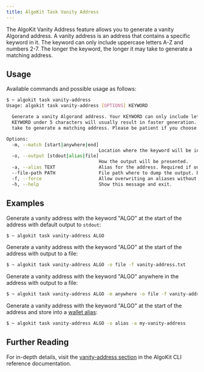 ```yaml
---
title: AlgoKit Task Vanity Address
---
```

The AlgoKit Vanity Address feature allows you to generate a vanity Algorand address. A vanity address is an address that contains a specific keyword in it. The keyword can only include uppercase letters A-Z and numbers 2-7. The longer the keyword, the longer it may take to generate a matching address.

## Usage

Available commands and possible usage as follows:

```bash
$ ~ algokit task vanity-address
Usage: algokit task vanity-address [OPTIONS] KEYWORD

  Generate a vanity Algorand address. Your KEYWORD can only include letters A - Z and numbers 2 - 7. Keeping your
  KEYWORD under 5 characters will usually result in faster generation. Note: The longer the KEYWORD, the longer it may
  take to generate a matching address. Please be patient if you choose a long keyword.

Options:
  -m, --match [start|anywhere|end]
                                  Location where the keyword will be included. Default is start.
  -o, --output [stdout|alias|file]
                                  How the output will be presented.
  -a, --alias TEXT                Alias for the address. Required if output is "alias".
  --file-path PATH                File path where to dump the output. Required if output is "file".
  -f, --force                     Allow overwriting an aliases without confirmation, if output option is 'alias'.
  -h, --help                      Show this message and exit.
```

## Examples

Generate a vanity address with the keyword "ALGO" at the start of the address with default output to `stdout`:

```bash
$ ~ algokit task vanity-address ALGO
```

Generate a vanity address with the keyword "ALGO" at the start of the address with output to a file:

```bash
$ ~ algokit task vanity-address ALGO -o file -f vanity-address.txt
```

Generate a vanity address with the keyword "ALGO" anywhere in the address with output to a file:

```bash
$ ~ algokit task vanity-address ALGO -m anywhere -o file -f vanity-address.txt
```

Generate a vanity address with the keyword "ALGO" at the start of the address and store into a [wallet alias](/algokit/cli/wallet):

```bash
$ ~ algokit task vanity-address ALGO -o alias -a my-vanity-address
```

## Further Reading

For in-depth details, visit the [vanity-address section](/algokit/cli/commands#vanity-address) in the AlgoKit CLI reference documentation.